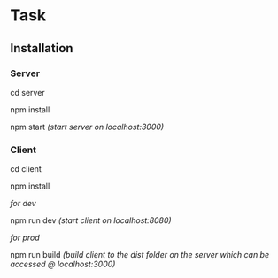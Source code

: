 #  Task

## Installation
 
### Server

cd server

npm install

npm start *(start server on localhost:3000)*

### Client

cd client

npm install 

*for dev*

 npm run dev *(start client on localhost:8080)*

 *for prod*
 
 npm run build *(build client to the dist folder on the server which can be accessed @ localhost:3000)* 
  
